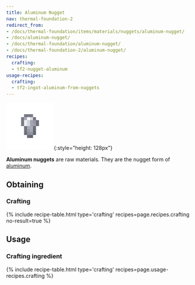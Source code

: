 ```yaml
---
title: Aluminum Nugget
nav: thermal-foundation-2
redirect_from:
- /docs/thermal-foundation/items/materials/nuggets/aluminum-nugget/
- /docs/aluminum-nugget/
- /docs/thermal-foundation/aluminum-nugget/
- /docs/thermal-foundation-2/aluminum-nugget/
recipes:
  crafting:
  - tf2-nugget-aluminum
usage-recipes:
  crafting:
  - tf2-ingot-aluminum-from-nuggets
---
```


![Aluminum nugget](/assets/images/thermal-foundation-2/nugget-aluminum.png){:style="height: 128px"}


**Aluminum nuggets** are raw materials. They are the nugget form of
[aluminum](/docs/1.12/thermal-foundation-2/aluminum-ingot/).


Obtaining
---------

### Crafting
{% include recipe-table.html type='crafting' recipes=page.recipes.crafting no-result=true %}


Usage
-----

### Crafting ingredient
{% include recipe-table.html type='crafting' recipes=page.usage-recipes.crafting %}
